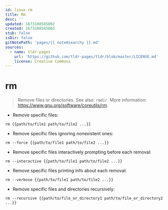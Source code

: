 ```yaml
---
id: linux.rm
title: Rm
desc: ''
updated: 1673108585002
created: 1673108585002
stub: false
isDir: false
gitNotePath: 'pages/{{ noteHiearchy }}.md'
sources:
  - name: tldr-pages
    url: 'https://github.com/tldr-pages/tldr/blob/master/LICENSE.md'
    license: Creative Commons
---
```

# rm

> Remove files or directories.
> See also: `rmdir`.
> More information: <https://www.gnu.org/software/coreutils/rm>.

- Remove specific files:

`rm {{path/to/file1 path/to/file2 ...}}`

- Remove specific files ignoring nonexistent ones:

`rm --force {{path/to/file1 path/to/file2 ...}}`

- Remove specific files interactively prompting before each removal:

`rm --interactive {{path/to/file1 path/to/file2 ...}}`

- Remove specific files printing info about each removal:

`rm --verbose {{path/to/file1 path/to/file2 ...}}`

- Remove specific files and directories recursively:

`rm --recursive {{path/to/file_or_directory1 path/to/file_or_directory2 ...}}`

